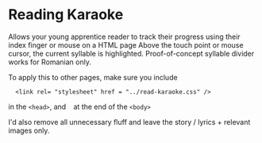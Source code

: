 # Reading Karaoke
Allows your young apprentice reader to track their progress using their index finger or mouse on a HTML page
Above the touch point or mouse cursor, the current syllable is highlighted. 
Proof-of-concept syllable divider works for Romanian only.

To apply this to other pages, make sure you include 
```
  <link rel= "stylesheet" href = "../read-karaoke.css" />
```
in the `<head>`, and
``` ```
at the end of the `<body>`

I'd also remove all unnecessary fluff and leave the story / lyrics + relevant images only.
